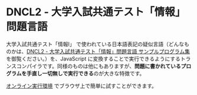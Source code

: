 # DNCL2 - 大学入試共通テスト「情報」問題言語

大学入試共通テスト「情報Ⅰ」 で使われている日本語表記の疑似言語（どんなものかは、[DNCL2 - 大学入試共通テスト「情報」問題言語 サンプルプログラム集](https://nodai2hitc.github.io/ictl_example/) を御覧ください。）を、JavaScript に変換することで実行できるようにするトランスコンパイラです。同様のものは他にもありますが、**問題に書かれているプログラムを手直し一切無しで実行できる**のが大きな特徴です。

[オンライン実行環境](https://nodai2hitc.github.io/ictl/) でブラウザ上で簡単に試すことができます。
